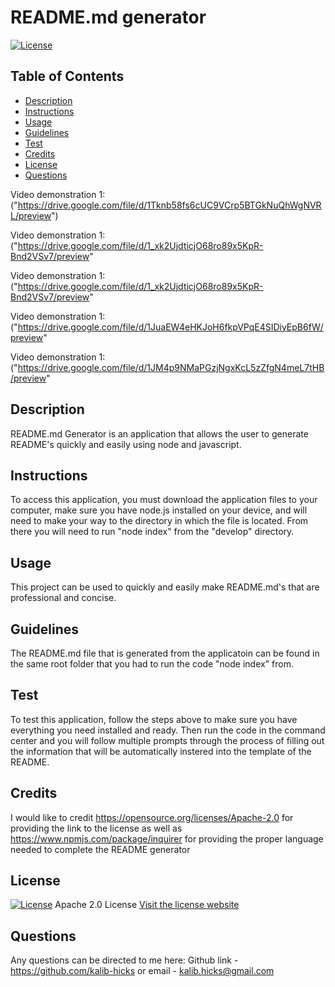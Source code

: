 
  # README.md generator
    
[![License](https://img.shields.io/badge/License-Apache%202.0-blue.svg)](https://opensource.org/licenses/Apache-2.0)

## Table of Contents
* [Description](#description)
* [Instructions](#instructions)
* [Usage](#usage)
* [Guidelines](#guidelines)
* [Test](#test)
* [Credits](#credits)
* [License](#license)
* [Questions](#questions)


Video demonstration 1: ("https://drive.google.com/file/d/1Tknb58fs6cUC9VCrp5BTGkNuQhWgNVRL/preview")

Video demonstration 1: ("https://drive.google.com/file/d/1_xk2UjdticjO68ro89x5KpR-Bnd2VSv7/preview" 

Video demonstration 1: ("https://drive.google.com/file/d/1_xk2UjdticjO68ro89x5KpR-Bnd2VSv7/preview" 

Video demonstration 1: ("https://drive.google.com/file/d/1JuaEW4eHKJoH6fkpVPqE4SIDiyEpB6fW/preview" 

Video demonstration 1: ("https://drive.google.com/file/d/1JM4p9NMaPGzjNgxKcL5zZfgN4meL7tHB/preview" 


## Description
README.md Generator is an application that allows the user to generate README's quickly and easily using node and javascript.

## Instructions
To access this application, you must download the application files to your computer, make sure you have node.js installed on your device, and will need to make your way to the directory in which the file is located. From there you will need to run "node index" from the "develop" directory.

## Usage
This project can be used to quickly and easily make README.md's that are professional and concise.

## Guidelines
The README.md file that is generated from the applicatoin can be found in the same root folder that you had to run the code "node index" from.

## Test
To test this application, follow the steps above to make sure you have everything you need installed and ready. Then run the code in the command center and you will follow multiple prompts through the process of filling out the information that will be automatically instered into the template of the README. 

## Credits
I would like to credit https://opensource.org/licenses/Apache-2.0 for providing the link to the license as well as https://www.npmjs.com/package/inquirer for providing the proper language needed to complete the README generator

## License
[![License](https://img.shields.io/badge/License-Apache%202.0-blue.svg)](https://opensource.org/licenses/Apache-2.0)
Apache 2.0 License
[Visit the license website](https://opensource.org/licenses/Apache-2.0)

## Questions
Any questions can be directed to me here: 
Github link - https://github.com/kalib-hicks
or
email - kalib.hicks@gmail.com


